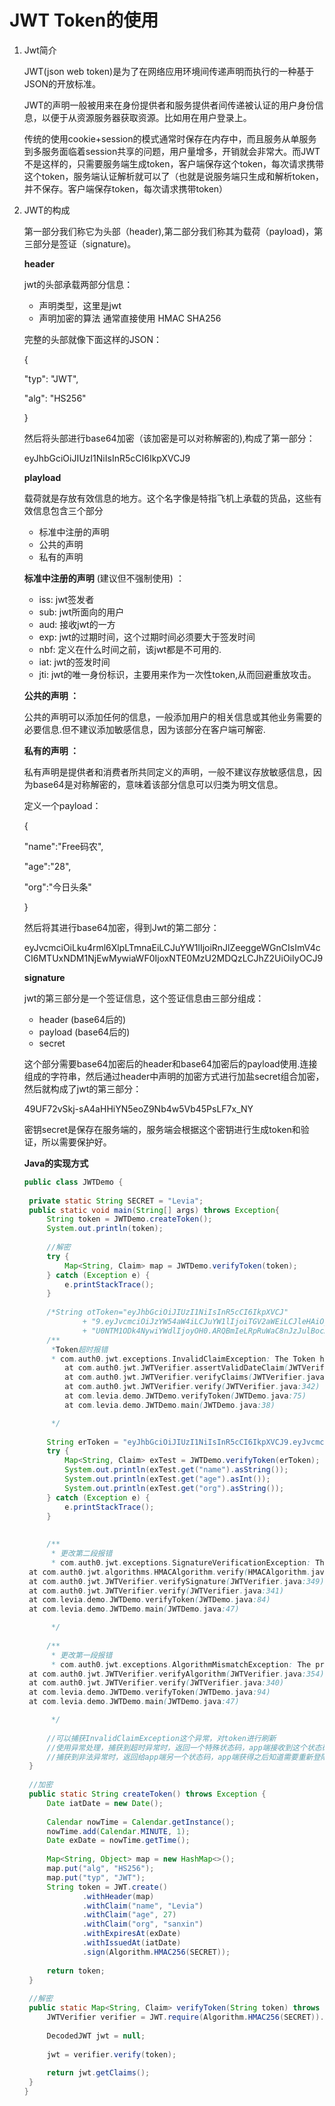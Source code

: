 # JWT Token的使用

1. Jwt简介

   JWT(json web token)是为了在网络应用环境间传递声明而执行的一种基于JSON的开放标准。

   JWT的声明一般被用来在身份提供者和服务提供者间传递被认证的用户身份信息，以便于从资源服务器获取资源。比如用在用户登录上。

   传统的使用cookie+session的模式通常时保存在内存中，而且服务从单服务到多服务面临着session共享的问题，用户量增多，开销就会非常大。而JWT不是这样的，只需要服务端生成token，客户端保存这个token，每次请求携带这个token，服务端认证解析就可以了（也就是说服务端只生成和解析token，并不保存。客户端保存token，每次请求携带token）

2. JWT的构成

   第一部分我们称它为头部（header),第二部分我们称其为载荷（payload)，第三部分是签证（signature)。

   **header**

   jwt的头部承载两部分信息：

   - 声明类型，这里是jwt
   - 声明加密的算法 通常直接使用 HMAC SHA256

   完整的头部就像下面这样的JSON：

   {

   "typ": "JWT",

   "alg": "HS256"

   }

   然后将头部进行base64加密（该加密是可以对称解密的),构成了第一部分：

   eyJhbGciOiJIUzI1NiIsInR5cCI6IkpXVCJ9

   **playload**

   载荷就是存放有效信息的地方。这个名字像是特指飞机上承载的货品，这些有效信息包含三个部分

   - 标准中注册的声明
   - 公共的声明
   - 私有的声明

   **标准中注册的声明** (建议但不强制使用) ：

   - iss: jwt签发者
   - sub: jwt所面向的用户
   - aud: 接收jwt的一方
   - exp: jwt的过期时间，这个过期时间必须要大于签发时间
   - nbf: 定义在什么时间之前，该jwt都是不可用的.
   - iat: jwt的签发时间
   - jti: jwt的唯一身份标识，主要用来作为一次性token,从而回避重放攻击。

   **公共的声明 ：**

   公共的声明可以添加任何的信息，一般添加用户的相关信息或其他业务需要的必要信息.但不建议添加敏感信息，因为该部分在客户端可解密.

   **私有的声明 ：**

   私有声明是提供者和消费者所共同定义的声明，一般不建议存放敏感信息，因为base64是对称解密的，意味着该部分信息可以归类为明文信息。

   定义一个payload：

   {

   "name":"Free码农",

   "age":"28",

   "org":"今日头条"

   }

   然后将其进行base64加密，得到Jwt的第二部分：

   eyJvcmciOiLku4rml6XlpLTmnaEiLCJuYW1lIjoiRnJlZeeggeWGnCIsImV4cCI6MTUxNDM1NjEwMywiaWF0IjoxNTE0MzU2MDQzLCJhZ2UiOiIyOCJ9

   **signature**

   jwt的第三部分是一个签证信息，这个签证信息由三部分组成：

   - header (base64后的)
   - payload (base64后的)
   - secret

   这个部分需要base64加密后的header和base64加密后的payload使用.连接组成的字符串，然后通过header中声明的加密方式进行加盐secret组合加密，然后就构成了jwt的第三部分：

   49UF72vSkj-sA4aHHiYN5eoZ9Nb4w5Vb45PsLF7x_NY

   密钥secret是保存在服务端的，服务端会根据这个密钥进行生成token和验证，所以需要保护好。



   **Java的实现方式**

   ```java
   public class JWTDemo {
   	
   	private static String SECRET = "Levia";
   	public static void main(String[] args) throws Exception{
   		String token = JWTDemo.createToken(); 
   		System.out.println(token);
   		
   		//解密
   		try {
   			Map<String, Claim> map = JWTDemo.verifyToken(token);
   		} catch (Exception e) {
   			e.printStackTrace();
   		}
   		
   		/*String otToken="eyJhbGciOiJIUzI1NiIsInR5cCI6IkpXVCJ"
   				+ "9.eyJvcmciOiJzYW54aW4iLCJuYW1lIjoiTGV2aWEiLCJleHAiOjE1NDUzNTkwNDcsImlhdCI6MT"
   				+ "U0NTM1ODk4NywiYWdlIjoyOH0.ARQBmIeLRpRuWaC8nJzJulBocAmnUjuos71CoVnc4tw";*/
   		/**
   		 *Token超时报错
   		 * com.auth0.jwt.exceptions.InvalidClaimException: The Token has expired on Fri Dec 21 10:24:07 CST 2018.
   			at com.auth0.jwt.JWTVerifier.assertValidDateClaim(JWTVerifier.java:434)
   			at com.auth0.jwt.JWTVerifier.verifyClaims(JWTVerifier.java:366)
   			at com.auth0.jwt.JWTVerifier.verify(JWTVerifier.java:342)
   			at com.levia.demo.JWTDemo.verifyToken(JWTDemo.java:75)
   			at com.levia.demo.JWTDemo.main(JWTDemo.java:38)
   
   		 */
   		
   		String erToken = "eyJhbGciOiJIUzI1NiIsInR5cCI6IkpXVCJ9.eyJvcmciOiJzYW54aW4iLCJuYW1lIjoiTGV2aWEiLCJleHAiOjE1NDUzNjEyNjgsImlhdCI6MTU0NTM2MTIwOCwiYWdlIjoyN30.SC1vt62ZuTqSrF6_9DToFXBrJ7VtDjHS_aJHv_E1new";
   		try {
   			Map<String, Claim> exTest = JWTDemo.verifyToken(erToken);
   			System.out.println(exTest.get("name").asString());
   			System.out.println(exTest.get("age").asInt());
   			System.out.println(exTest.get("org").asString());
   		} catch (Exception e) {
   			e.printStackTrace();
   		}
   		
   		
   		/**
   		 * 更改第二段报错
   		 * com.auth0.jwt.exceptions.SignatureVerificationException: The Token's Signature resulted invalid when verified using the Algorithm: HmacSHA256
   	at com.auth0.jwt.algorithms.HMACAlgorithm.verify(HMACAlgorithm.java:49)
   	at com.auth0.jwt.JWTVerifier.verifySignature(JWTVerifier.java:349)
   	at com.auth0.jwt.JWTVerifier.verify(JWTVerifier.java:341)
   	at com.levia.demo.JWTDemo.verifyToken(JWTDemo.java:84)
   	at com.levia.demo.JWTDemo.main(JWTDemo.java:47)
   
   		 */
   		
   		/**
   		 * 更改第一段报错
   		 * com.auth0.jwt.exceptions.AlgorithmMismatchException: The provided Algorithm doesn't match the one defined in the JWT's Header.
   	at com.auth0.jwt.JWTVerifier.verifyAlgorithm(JWTVerifier.java:354)
   	at com.auth0.jwt.JWTVerifier.verify(JWTVerifier.java:340)
   	at com.levia.demo.JWTDemo.verifyToken(JWTDemo.java:94)
   	at com.levia.demo.JWTDemo.main(JWTDemo.java:47)
   
   		 */
   		
   		//可以捕获InvalidClaimException这个异常，对token进行刷新
   		//使用异常处理，捕获到超时异常时，返回一个特殊状态码，app端接收到这个状态码之后知道是token超时，重新获取一次token
   		//捕获到非法异常时，返回给app端另一个状态码，app端获得之后知道需要重新登陆。
   	}
   	
   	//加密
   	public static String createToken() throws Exception {
   		Date iatDate = new Date();
   		
   		Calendar nowTime = Calendar.getInstance();
   		nowTime.add(Calendar.MINUTE, 1);
   		Date exDate = nowTime.getTime();
   		
   		Map<String, Object> map = new HashMap<>();
   		map.put("alg", "HS256");
   		map.put("typ", "JWT");
   		String token = JWT.create()
   				.withHeader(map)
   				.withClaim("name", "Levia")
   				.withClaim("age", 27)
   				.withClaim("org", "sanxin")
   				.withExpiresAt(exDate)
   				.withIssuedAt(iatDate)
   				.sign(Algorithm.HMAC256(SECRET));
   		
   		return token;
   	}
   	
   	//解密
   	public static Map<String, Claim> verifyToken(String token) throws Exception{
   		JWTVerifier verifier = JWT.require(Algorithm.HMAC256(SECRET)).build();
   		
   		DecodedJWT jwt = null;
   		
   		jwt = verifier.verify(token);
   		
   		return jwt.getClaims();
   	}
   }
   
   ```
